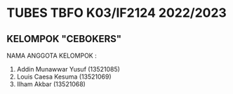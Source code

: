# TUBES TBFO K03/IF2124 2022/2023
## KELOMPOK "CEBOKERS"
NAMA ANGGOTA KELOMPOK :
1. Addin Munawwar Yusuf (13521085)
2. Louis Caesa Kesuma (13521069)
3. Ilham Akbar (13521068)
